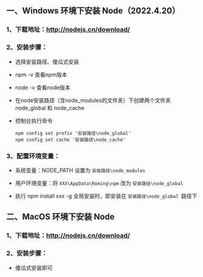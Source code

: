 ## 一、Windows 环境下安装 Node（2022.4.20）



### 1、下载地址：http://nodejs.cn/download/

### 2、安装步骤：

- 选择安装路径、傻瓜式安装

- npm -v 查看npm版本

- node -v 查看node版本

- 在node安装路径（含node_modules的文件夹）下创建两个文件夹 node_global 和 node_cache

- 控制台执行命令

  ```shell
  npm config set prefix '安装路径\node_global'
  npm config set cache '安装路径\node_cache'
  ```
  

### 3、配置环境变量：

- 系统变量：NODE_PATH 设置为 `安装路径\node_modules `

- 用户环境变量：将 `XXX\AppData\Roming\npm` 改为  `安装路径\node_global`

- 执行 npm install xxx -g 全局安装时，即安装在 `安装路径\node_global `路径下

## 二、MacOS 环境下安装 Node

### 1、下载地址：http://nodejs.cn/download/

### 2、安装步骤：

- 傻瓜式安装即可

